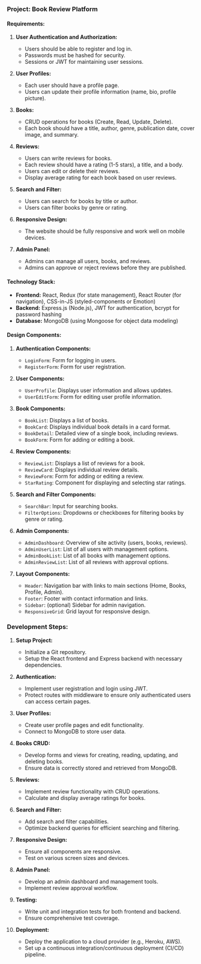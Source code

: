 ### Project: Book Review Platform

#### Requirements:

1. **User Authentication and Authorization:**
   - Users should be able to register and log in.
   - Passwords must be hashed for security.
   - Sessions or JWT for maintaining user sessions.

2. **User Profiles:**
   - Each user should have a profile page.
   - Users can update their profile information (name, bio, profile picture).

3. **Books:**
   - CRUD operations for books (Create, Read, Update, Delete).
   - Each book should have a title, author, genre, publication date, cover image, and summary.

4. **Reviews:**
   - Users can write reviews for books.
   - Each review should have a rating (1-5 stars), a title, and a body.
   - Users can edit or delete their reviews.
   - Display average rating for each book based on user reviews.

5. **Search and Filter:**
   - Users can search for books by title or author.
   - Users can filter books by genre or rating.

6. **Responsive Design:**
   - The website should be fully responsive and work well on mobile devices.

7. **Admin Panel:**
   - Admins can manage all users, books, and reviews.
   - Admins can approve or reject reviews before they are published.

#### Technology Stack:

- **Frontend:** React, Redux (for state management), React Router (for navigation), CSS-in-JS (styled-components or Emotion)
- **Backend:** Express.js (Node.js), JWT for authentication, bcrypt for password hashing
- **Database:** MongoDB (using Mongoose for object data modeling)

#### Design Components:

1. **Authentication Components:**
   - `LoginForm`: Form for logging in users.
   - `RegisterForm`: Form for user registration.

2. **User Components:**
   - `UserProfile`: Displays user information and allows updates.
   - `UserEditForm`: Form for editing user profile information.

3. **Book Components:**
   - `BookList`: Displays a list of books.
   - `BookCard`: Displays individual book details in a card format.
   - `BookDetail`: Detailed view of a single book, including reviews.
   - `BookForm`: Form for adding or editing a book.

4. **Review Components:**
   - `ReviewList`: Displays a list of reviews for a book.
   - `ReviewCard`: Displays individual review details.
   - `ReviewForm`: Form for adding or editing a review.
   - `StarRating`: Component for displaying and selecting star ratings.

5. **Search and Filter Components:**
   - `SearchBar`: Input for searching books.
   - `FilterOptions`: Dropdowns or checkboxes for filtering books by genre or rating.

6. **Admin Components:**
   - `AdminDashboard`: Overview of site activity (users, books, reviews).
   - `AdminUserList`: List of all users with management options.
   - `AdminBookList`: List of all books with management options.
   - `AdminReviewList`: List of all reviews with approval options.

7. **Layout Components:**
   - `Header`: Navigation bar with links to main sections (Home, Books, Profile, Admin).
   - `Footer`: Footer with contact information and links.
   - `Sidebar`: (optional) Sidebar for admin navigation.
   - `ResponsiveGrid`: Grid layout for responsive design.

### Development Steps:

1. **Setup Project:**
   - Initialize a Git repository.
   - Setup the React frontend and Express backend with necessary dependencies.

2. **Authentication:**
   - Implement user registration and login using JWT.
   - Protect routes with middleware to ensure only authenticated users can access certain pages.

3. **User Profiles:**
   - Create user profile pages and edit functionality.
   - Connect to MongoDB to store user data.

4. **Books CRUD:**
   - Develop forms and views for creating, reading, updating, and deleting books.
   - Ensure data is correctly stored and retrieved from MongoDB.

5. **Reviews:**
   - Implement review functionality with CRUD operations.
   - Calculate and display average ratings for books.

6. **Search and Filter:**
   - Add search and filter capabilities.
   - Optimize backend queries for efficient searching and filtering.

7. **Responsive Design:**
   - Ensure all components are responsive.
   - Test on various screen sizes and devices.

8. **Admin Panel:**
   - Develop an admin dashboard and management tools.
   - Implement review approval workflow.

9. **Testing:**
   - Write unit and integration tests for both frontend and backend.
   - Ensure comprehensive test coverage.

10. **Deployment:**
    - Deploy the application to a cloud provider (e.g., Heroku, AWS).
    - Set up a continuous integration/continuous deployment (CI/CD) pipeline.
